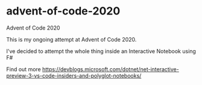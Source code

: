# advent-of-code-2020
Advent of Code 2020

This is my ongoing attempt at Advent of Code 2020.

I've decided to attempt the whole thing inside an Interactive Notebook using F#

Find out more https://devblogs.microsoft.com/dotnet/net-interactive-preview-3-vs-code-insiders-and-polyglot-notebooks/